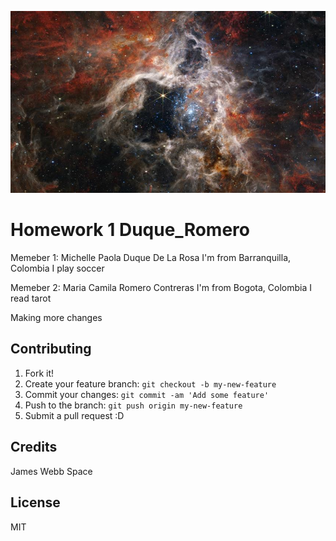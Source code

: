 ![There's not photo](banner.jpg "James Webb Space")

# Homework 1 Duque_Romero

Memeber 1: Michelle Paola Duque De La Rosa
I'm from Barranquilla, Colombia
I play soccer

Memeber 2: Maria Camila Romero Contreras
I'm from Bogota, Colombia
I read tarot

Making more changes

## Contributing

1. Fork it!
2. Create your feature branch: `git checkout -b my-new-feature`
3. Commit your changes: `git commit -am 'Add some feature'`
4. Push to the branch: `git push origin my-new-feature`
5. Submit a pull request :D

## Credits

James Webb Space

## License

MIT
